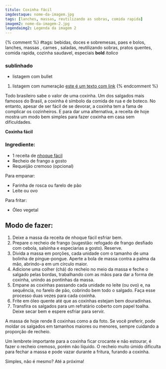 ```yaml
---
titulo: Coxinha fácil
imgdestaque: nome-da-imagem.jpg
tags: [lanches, massas, reutilizando as sobras, comida rapida]
imagem2: nome-da-imagem-2.jpg
legendaimg2: Legenda da imagem 2
---
```

{% comment %}
#tags: bebidas, doces e sobremesas, paes e bolos, lanches, massas , carnes , saladas, reutilizando sobras, pratos quentes, comida rapida, cozinha saudavel, especiais
**bold**
*italico*
### sublinhado
* listagem com bullet
1. listagem com numeração
[este é um texto com link](https://www.enderecodolink.com)
{% endcomment %}

Todo brasileiro sabe o valor de uma coxinha. Um dos salgados mais famosos do Brasil, a coxinha é símbolo da comida de rua e de boteco. No entanto, apesar de ser fácil de se devorar, a coxinha tem a fama de complicar os cozinheiros. E para dar uma alternativa, a receita de hoje mostra um modo bem simples para fazer coxinha em casa sem dificuldades. 

**Coxinha fácil**

### Ingrediente: 

* 1 receita de [nhoque fácil](http://paneladepau.com.br/nhoque-facil)
* Recheio de frango a gosto
* Requeijão cremoso (opcional)

Para empanar:
* Farinha de rosca ou farelo de pão 
* Leite ou ovo

Para fritar:
* Óleo vegetal

## Modo de fazer: 

1. Deixe a massa da receita de nhoque fácil esfriar bem. 
2. Prepare o recheio de frango (sugestão: refogado de frango desfiado com cebola, salsinha e especiarias a gosto). Reserve. 
3. Divida a massa em porções, cada unidade com o tamanho de uma bolinha de pingue-pongue. Aperte a bola de massa contra a palma da mão, abrindo-a em um círculo maior. 
4. Adicione uma colher (chá) do recheio no meio da massa e feche o salgado pelas bordas, trabalhando com as mãos para dar a forma de coxinha, unindo as pontinhas da massa. 
5. Empane as coxinhas passando cada unidade no leite (ou ovo) e, na sequência, no farelo de pão, cobrindo bem todo o salgado. Faça esse processo duas vezes para cada coxinha. 
6. Frite em óleo quente até que as coxinhas estejam bem douradinhas. 
7. Transfira os salgados para um refratário coberto com papel toalha. Deixe secar bem e espere esfriar para servir. 

A massa de hoje rende 8 coxinhas como a da foto. Se você preferir, pode moldar os salgados em tamanhos maiores ou menores, sempre cuidando a proporção de recheio. 

Um lembrete importante para a coxinha ficar crocante e não estourar, é fazer o recheio cremoso, porém não líquido. O recheio muito úmido dificulta para fechar a massa e pode vazar durante a fritura, furando a coxinha. 

Simples, não é mesmo? 
Até a próxima!
